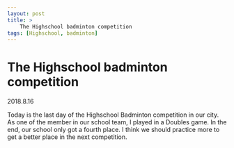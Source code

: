 ```yaml
---
layout: post
title: >
    The Highschool badminton competition 
tags: [Highschool, badminton]
---
```


# The Highschool badminton competition

2018.8.16

Today is the last day of the Highschool Badminton competition in our city. As one of the member in our school team, I played in a Doubles game. In the end, our school only got a fourth place. I think we should practice more to get a better place in the next competition.
